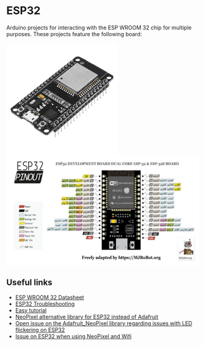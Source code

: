 # ESP32
Arduino projects for interacting with the ESP WROOM 32 chip for multiple purposes.
These projects feature the following board:

<img src="ESP32_board.jpeg" height="290"><img src="ESP32_PINs.jpg" height="290">


## Useful links
* [ESP WROOM 32 Datasheet](http://akizukidenshi.com/download/ds/espressifsystems/esp_wroom_32_datasheet_en.pdf)
* [ESP32 Troubleshooting](https://randomnerdtutorials.com/esp32-troubleshooting-guide/)
* [Easy tutorial](http://blob.tomerweller.com/esp32-first-steps#what-is-the-esp32)
* [NeoPixel alternative library for ESP32 instead of Adafruit](https://github.com/Makuna/NeoPixelBus)
* [Open issue on the Adafruit_NeoPixel library regarding issues with LED flickering on ESP32](https://github.com/adafruit/Adafruit_NeoPixel/issues/139)
* [Issue on ESP32 when using NeoPixel and Wifi](https://forums.adafruit.com/viewtopic.php?f=47&t=117327)
